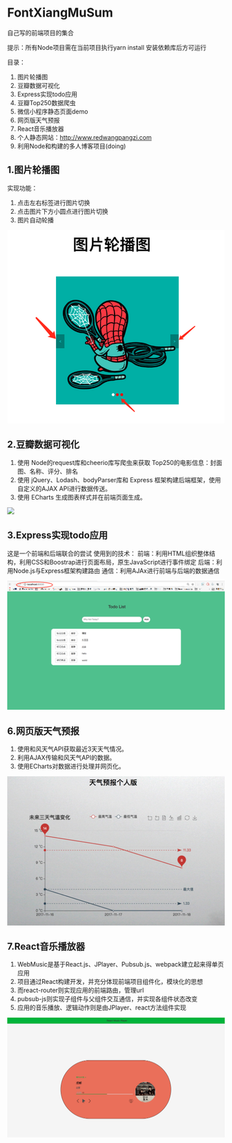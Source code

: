 # FontXiangMuSum
自己写的前端项目的集合

提示：所有Node项目需在当前项目执行yarn install 安装依赖库后方可运行

目录：
1. 图片轮播图
2. 豆瓣数据可视化
3. Express实现todo应用
4. 豆瓣Top250数据爬虫
5. 微信小程序静态页面demo
6. 网页版天气预报
7. React音乐播放器
8. 个人静态网站：http://www.redwangpangzi.com
9. 利用Node和构建的多人博客项目(doing)





## 1.图片轮播图

实现功能：
1. 点击左右标签进行图片切换
2. 点击图片下方小圆点进行图片切换
3. 图片自动轮播

![](sumJietu/img-loop.png)

## 2.豆瓣数据可视化
1. 使用 Node的request库和cheerio库写爬虫来获取 Top250的电影信息：封面图、名称、评分、排名
2. 使用 jQuery、Lodash、bodyParser库和 Express 框架构建后端框架，使用自定义的AJAX API进行数据传送。
3. 使用 ECharts 生成图表样式并在前端页面生成。

![](http://wx2.sinaimg.cn/mw690/41e13d0bly1fjpaqhdbg3j20g30r8jtg.jpg)

## 3.Express实现todo应用
这是一个前端和后端联合的尝试
使用到的技术：
前端：利用HTML组织整体结构，利用CSS和Boostrap进行页面布局，原生JavaScript进行事件绑定
后端：利用Node.js与Express框架构建路由
通信：利用AJAx进行前端与后端的数据通信

![](sumJietu/todo.png)

## 6.网页版天气预报
1. 使用和风天气API获取最近3天天气情况。
2. 利用AJAX传输和风天气API的数据。
3. 使用ECharts对数据进行处理并网页化。

![](sumJietu/web-pre.jpg)

## 7.React音乐播放器
1. WebMusic是基于React.js、JPlayer、Pubsub.js、webpack建立起来得单页应用
2. 项目通过React构建开发，并充分体现前端项目组件化，模块化的思想
3. 而react-router则实现应用的前端路由，管理url
4. pubsub-js则实现子组件与父组件交互通信，并实现各组件状态改变
5. 应用的音乐播放、逻辑动作则是由JPlayer、react方法组件实现

![](sumJietu/React_music_player.png)



